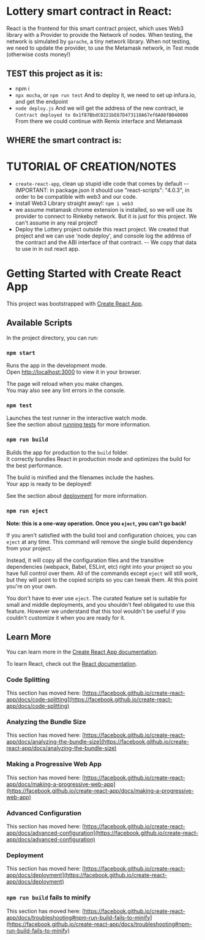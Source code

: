 # Lottery smart contract in React:

React is the frontend for this smart contract project, which uses Web3 library with a Provider to provide the Network of nodes.
When testing, the network is simulated by `garache`, a tiny network library.
When not testing, we need to update the provider, to use the Metamask network, in Test mode (otherwise costs money!)

## TEST this project as it is:

- npm i
- `npx mocha`, or `npm run test`
  And to deploy it, we need to set up infura.io, and get the endpoint
- `node deploy.js`
  And we will get the address of the new contract, ie  
  `Contract deployed to 0x1f87BbdC0221bE67D473110A67ef6A08fB040000`  
  From there we could continue with Remix interface and Metamask

## WHERE the smart contract is:

# TUTORIAL OF CREATION/NOTES

- `create-react-app`, clean up stupid idle code that comes by default
  -- IMPORTANT: in package.json it should use "react-scripts": "4.0.3", in order to be compatible with web3 and our code.
- install Web3 Library straight away!: `npm i web3`
- we assume metamask chrome extension is installed, so we will use its provider to connect to Rinkeby network. But it is just for this project. We can't assume in any real project!
- Deploy the Lottery project outside this react project. We created that project and we can use 'node deploy', and console log the address of the contract and the ABI interface of that contract.
  -- We copy that data to use in in out react app.

# Getting Started with Create React App

This project was bootstrapped with [Create React App](https://github.com/facebook/create-react-app).

## Available Scripts

In the project directory, you can run:

### `npm start`

Runs the app in the development mode.\
Open [http://localhost:3000](http://localhost:3000) to view it in your browser.

The page will reload when you make changes.\
You may also see any lint errors in the console.

### `npm test`

Launches the test runner in the interactive watch mode.\
See the section about [running tests](https://facebook.github.io/create-react-app/docs/running-tests) for more information.

### `npm run build`

Builds the app for production to the `build` folder.\
It correctly bundles React in production mode and optimizes the build for the best performance.

The build is minified and the filenames include the hashes.\
Your app is ready to be deployed!

See the section about [deployment](https://facebook.github.io/create-react-app/docs/deployment) for more information.

### `npm run eject`

**Note: this is a one-way operation. Once you `eject`, you can't go back!**

If you aren't satisfied with the build tool and configuration choices, you can `eject` at any time. This command will remove the single build dependency from your project.

Instead, it will copy all the configuration files and the transitive dependencies (webpack, Babel, ESLint, etc) right into your project so you have full control over them. All of the commands except `eject` will still work, but they will point to the copied scripts so you can tweak them. At this point you're on your own.

You don't have to ever use `eject`. The curated feature set is suitable for small and middle deployments, and you shouldn't feel obligated to use this feature. However we understand that this tool wouldn't be useful if you couldn't customize it when you are ready for it.

## Learn More

You can learn more in the [Create React App documentation](https://facebook.github.io/create-react-app/docs/getting-started).

To learn React, check out the [React documentation](https://reactjs.org/).

### Code Splitting

This section has moved here: [https://facebook.github.io/create-react-app/docs/code-splitting](https://facebook.github.io/create-react-app/docs/code-splitting)

### Analyzing the Bundle Size

This section has moved here: [https://facebook.github.io/create-react-app/docs/analyzing-the-bundle-size](https://facebook.github.io/create-react-app/docs/analyzing-the-bundle-size)

### Making a Progressive Web App

This section has moved here: [https://facebook.github.io/create-react-app/docs/making-a-progressive-web-app](https://facebook.github.io/create-react-app/docs/making-a-progressive-web-app)

### Advanced Configuration

This section has moved here: [https://facebook.github.io/create-react-app/docs/advanced-configuration](https://facebook.github.io/create-react-app/docs/advanced-configuration)

### Deployment

This section has moved here: [https://facebook.github.io/create-react-app/docs/deployment](https://facebook.github.io/create-react-app/docs/deployment)

### `npm run build` fails to minify

This section has moved here: [https://facebook.github.io/create-react-app/docs/troubleshooting#npm-run-build-fails-to-minify](https://facebook.github.io/create-react-app/docs/troubleshooting#npm-run-build-fails-to-minify)
